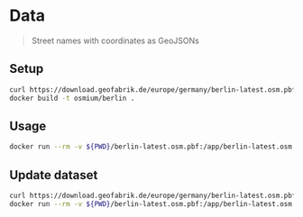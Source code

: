 # Data

> Street names with coordinates as GeoJSONs

## Setup

```bash
curl https://download.geofabrik.de/europe/germany/berlin-latest.osm.pbf > berlin-latest.osm.pbf
docker build -t osmium/berlin .
```

## Usage

```bash
docker run --rm -v ${PWD}/berlin-latest.osm.pbf:/app/berlin-latest.osm.pbf -v ${PWD}/dist:/app/dist osmium/berlin berlin-latest.osm.pbf
```

## Update dataset

```bash
curl https://download.geofabrik.de/europe/germany/berlin-latest.osm.pbf > berlin-latest.osm.pbf
docker run --rm -v ${PWD}/berlin-latest.osm.pbf:/app/berlin-latest.osm.pbf -v ${PWD}/dist:/app/dist osmium/berlin berlin-latest.osm.pbf
```
